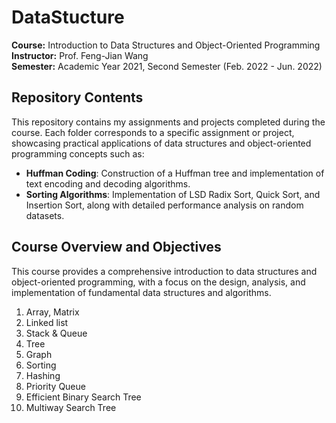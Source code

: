# DataStucture

**Course:** Introduction to Data Structures and Object-Oriented Programming  
**Instructor:** Prof. Feng-Jian Wang  
**Semester:** Academic Year 2021, Second Semester (Feb. 2022 - Jun. 2022)  

## Repository Contents  
This repository contains my assignments and projects completed during the course. Each folder corresponds to a specific assignment or project, showcasing practical applications of data structures and object-oriented programming concepts such as:  
- **Huffman Coding**: Construction of a Huffman tree and implementation of text encoding and decoding algorithms.  
- **Sorting Algorithms**: Implementation of LSD Radix Sort, Quick Sort, and Insertion Sort, along with detailed performance analysis on random datasets.  

## Course Overview and Objectives
This course provides a comprehensive introduction to data structures and object-oriented programming, with a focus on the design, analysis, and implementation of fundamental data structures and algorithms. 
1. Array, Matrix 
2. Linked list 
3. Stack & Queue 
4. Tree 
5. Graph 
6. Sorting
7. Hashing 
8. Priority Queue 
9. Efficient Binary Search Tree 
10. Multiway Search Tree 
